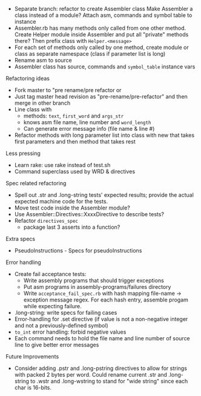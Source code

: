 - Separate branch: refactor to create Assembler class
  Make Assembler a class instead of a module?
  Attach asm, commands and symbol table to instance
- Assembler.rb has many methods only called from one other method.
  Create Helper module inside Assembler and put all "private" methods
  there?  Then prefix class with `Helper.<message>`
- For each set of methods only called by one method, create module
  or class as separate namespace (class if parameter list is long)
- Rename asm to source
- Assembler class has source, commands and `symbol_table` instance vars

Refactoring ideas

- Fork master to "pre rename/pre refactor or
- Just tag master head revision as "pre-rename/pre-refactor" and then
  merge in other branch
- Line class with
    - methods:  `text`, `first_word` and `args_str`
    - knows asm file name, line number and `word_length`
    - Can generate error message info (file name & line #)
- Refactor methods with long parameter list into class with
  new that takes first parameters and then method that takes rest

Less pressing

- Learn rake:  use rake instead of test.sh
- Command superclass used by WRD & directives

Spec related refactoring

- Spell out .str and .long-string tests' expected results; provide
  the actual expected machine code for the tests.
- Move test code inside the Assembler module?
- Use Assembler::Directives::XxxxDirective to describe tests?
- Refactor `directives_spec`
    - package last 3 asserts into a function?

Extra specs

- PseudoInstructions - Specs for pseudoInstructions


Error handling

- Create fail acceptance tests:
    - Write assembly programs that should trigger exceptions
    - Put asm programs in assembly-programs/failures directory
    - Write `acceptance_fail_spec.rb` with hash mapping
      file-name -> exception message regex.
      For each hash entry, assemble progam while expecting failure.
- .long-string:  write specs for failing cases
- Error-handling for .set directive (if value is not a non-negative
  integer and not a previously-defined symbol)
- `to_int` error handling:  forbid negative values
- Each command needs to hold the file name and line number of source
  line to give better error messages


Future Improvements

- Consider adding .pstr and .long-pstring directives to allow for
  strings with packed 2 bytes per word.
  Could rename current .str and .long-string to .wstr and .long-wstring
  to stand for "wide string" since each char is 16-bits.
